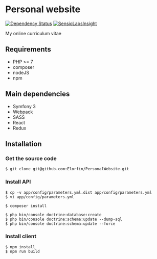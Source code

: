 # Personal website

[![Dependency Status](https://gemnasium.com/badges/github.com/Elorfin/PersonalWebsite.svg)](https://gemnasium.com/github.com/Elorfin/PersonalWebsite)
[![SensioLabsInsight](https://insight.sensiolabs.com/projects/115b9d75-5623-4094-8e6a-b2bcc095fe5d/mini.png)](https://insight.sensiolabs.com/projects/115b9d75-5623-4094-8e6a-b2bcc095fe5d)

My online curriculum vitae

## Requirements

- PHP >= 7
- composer
- nodeJS
- npm

## Main dependencies

- Symfony 3
- Webpack
- SASS
- React
- Redux

## Installation

### Get the source code

```
$ git clone git@github.com:Elorfin/PersonalWebsite.git
```

### Install API

```
$ cp -v app/config/parameters.yml.dist app/config/parameters.yml
$ vi app/config/parameters.yml

$ composer install

$ php bin/console doctrine:database:create
$ php bin/console doctrine:schema:update --dump-sql
$ php bin/console doctrine:schema:update --force
```

### Install client

```
$ npm install
$ npm run build
```
